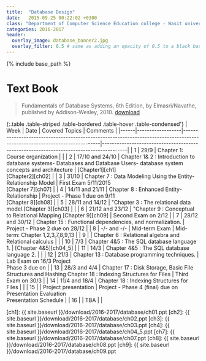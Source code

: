 ```yaml
---
title:  "Database Design"
date:   2015-09-25 00:22:02 +0300
class: "Department of Computer Science Education college - Wasit university Second stage"
categories: 2016-2017
header:
  overlay_image: database_banner2.jpg
  overlay_filter: 0.5 # same as adding an opacity of 0.5 to a black background
---
```


{% include base_path %}

# Text Book

> Fundamentals of Database Systems, 6th Edition, by Elmasri/Navathe, published by Addison-Wesley, 2010.
[download][Book]

{:.table .table-striped .table-bordered .table-hover .table-condensed'}
| Week | Date             | Covered Topics                                                                                                           | Comments                                                                               |
|------|------------------|--------------------------------------------------------------------------------------------------------------------------|----------------------------------------------------------------------------------------|
| 1    | 29/9             | Chapter 1: Course organization                                                                                           |                                                                                        |
| 2    | 17/10  and 24/10 | Chapter 1& 2 : Introduction to database systems- Databases and Database Users- database system concepts and architecture | [Chapter1][ch1] <br>[Chapter2][ch02]                                                   |
| 3    | 31/10            | Chapter 7 : Data Modeling Using the Entity-Relationship Model                                                            | First Exam 5/11/2015 <br> [Chapter 7][ch07]                                            |
| 4    | 14/11 and 21/11  | Chapter 8 : Enhanced Entity-Relationship                                                                                 | Project - Phase 1 due on 9/11<br> [Chapter 8][ch08]                                    |
| 5    | 28/11 and 14/12  | "Chapter 3 : The relational data model.[Chapter 3][ch03]                                                                 |                                                                                        |
| 6    | 21/12 and 23/12  | "Chapter 9 : Conceptual to Relational Mapping [Chapter 9][ch09]                                                          | Second Exam on 2/12                                                                    |
| 7    | 28/12 and 30/12  | Chapter 15 : Functional dependencies, and normalization.                                                                 | Project - Phase 2 due on 28/12                                                         |
| 8    | -/- and -/-      | Mid-term Exam                                                                                                            | Mid-term: Chapter 1,2,3,7,8,9,13                                                       |
| 9    |                  | Chapter 6 : Relational algebra and Relational calculus                                                                   |                                                                                        |
| 10   | 7/3              | Chapter 4&5 : The SQL database language 1.                                                                               | [Chapter 4&5][ch04_5]                                                                  |
| 11   | 14/3             | Chapter 4&5 : The SQL database language 2.                                                                               |                                                                                        |
| 12   | 21/3             | Chapter 13 : Database programming techniques.                                                                            | Lab Exam on 16/3 Project <br> Phase 3 due on                                           |
| 13   | 28/3 and 4/4     | Chapter 17 : Disk Storage, Basic File Structures and Hashing Chapter 18 : Indexing Structures for Files                  | Third Exam on 30/3                                                                     |
| 14   | 11/4 and 18/4    | Chapter 18 : Indexing Structures for Files                                                                               |                                                                                        |
| 15   |                  | Project presentation                                                                                                     | Project - Phase 4 (final) due on <br>Presentation Evaluation <br>Presentation Schedule |
| 16   |                  | TBA                                                                                                                      |                                                                                        |

[Book]: http://www.uoitc.edu.iq/images/documents/informatics-institute/exam_materials/databases%20ramaz.pdf
[ch1]: {{ site.baseurl }}/download/2016-2017/database/ch01.ppt
[ch2]: {{ site.baseurl }}/download/2016-2017/database/ch02.ppt
[ch3]: {{ site.baseurl }}/download/2016-2017/database/ch03.ppt
[ch4]: {{ site.baseurl }}/download/2016-2017/database/ch04_5.ppt
[ch7]: {{ site.baseurl }}/download/2016-2017/database/ch07.ppt
[ch8]: {{ site.baseurl }}/download/2016-2017/database/ch08.ppt
[ch9]: {{ site.baseurl }}/download/2016-2017/database/ch09.ppt